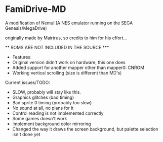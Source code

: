 # FamiDrive-MD
A modification of Nemul (A NES emulator running on the SEGA Genesis/MegaDrive)

originally made by Mairtrus, so credits to him for his effort...

** ROMS ARE NOT INCLUDED IN THE SOURCE ***

- Features:
- Original version didn't work on hardware, this one does
- Added support for another mapper other than mapper0: CNROM
- Working vertical scrolling (size is different than MD's)

Current issues/TODO:
- SLOW, probably will stay like this.
- Graphics glitches (bad timing)
- Bad sprite 0 timing (probably too slow)
- No sound at all, no plans for it
- Control reading is not implemented correctly
- Some games doesn't work
- Implement background color mirroring
- Changed the way it draws the screen background, but palette selection isn't done yet
